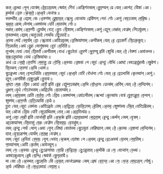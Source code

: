 

  
कत्।इ॒त्था।नॄन्।पात्र॑म्।दे॒व॒ऽय॒ताम्।श्रव॑त्।गिरः॑।अङ्गि॑रसाम्।तु॒र॒ण्यन्।प्र।यत्।आन॑ट्।विशः॑।आ।ह॒र्म्यस॑।उ॒रु।क्रं॒स॒ते॒।अ॒ध्व॒रे।यज॑त्रः॥  
स्तम्भी॑त्।ह॒।द्याम्।सः।ध॒रुण॑म्।प्रु॒षा॒य॒त्।ऋ॒भुः।वाजा॑य।द्रवि॑णन्।नरः॑।गोः।अनु॑।स्व॒ऽजाम्।म॒हि॒षः।च॒क्ष॒त॒।व्राम्।मेना॑म्।अश्व॑स्य।परि॑।मा॒तर॑म्।गोः॥  
नक्ष॑त्।हव॑म्।अ॒रु॒णीः।पू॒र्व्यम्।राट्।तु॒रः।वि॒शाम्।अङ्गि॑रसाम्।अनु॑।द्यून्।तक्ष॑त्।वज्र॑म्।निऽयु॑तम्।त॒स्तम्भ॑त्।द्याम्।चतुः॑ऽपदे।नर्या॑य।द्वि॒ऽपादे॑॥  
अ॒स्य।मदे॑।स्व॒र्य॑म्।दाः॒।ऋ॒ताय॑।अपि॑ऽवृतम्।उ॒स्रिया॑णाम्।अनी॑कम्।यत्।ह॒।प्र॒ऽसर्गे॑।त्रि॒ऽक॒कुप्।नि॒ऽवर्त॑त्।अप॑।द्रुहः॑।मानु॑षस्य।दुरः॑।व॒रिति॑॥  
तुभ्य॑म्।पयः॑।यत्।पि॒तरौ॑।अनी॑ताम्।राधः॑।सु॒ऽरेतः॑।तु॒रणे॑।भु॒र॒ण्यू इति॑।शुचि॑।यत्।ते॒।रेक्णः॑।अय॑जन्त।स॒बः॒ऽदुघा॑याः।पयः॑।उ॒स्रिया॑याः॥  
अध॑।प्र।ज॒ज्ञे॒।त॒रणिः॑।म॒म॒त्तु॒।प्र।रो॒चि॒।अ॒स्याः।उ॒षसः॑।न।सूरः॑।इन्दुः॑।येभिः॑।आष्ट॑।स्वऽइदु॑हव्यैः।स्रु॒वेण॑।सि॒ञ्चन्।ज॒रणा॑।अ॒भि।धाम॑॥  
सु॒ऽइ॒ध्मा।यत्।व॒नऽधि॑तिः।अ॒प॒स्यात्।सूरः॑।अ॒ध्व॒रे।परि॑।रोध॑ना।गोः।यत्।ह॒।प्र॒ऽभासि॑।कृत्व्या॑न्।अनु॑।द्यून्।अन॑र्विशे।प॒शु॒ऽइषे॑।तु॒राय॑॥  
अ॒ष्टा।म॒हः।दि॒वः।आदः॑।हरी॒ इति॑।इ॒ह।द्यु॑म्न॒ऽसह॑म्।अ॒भि।यो॒धा॒नः।उत्स॑म्।हरि॑म्।यत्।ते॒।म॒न्दिन॑म्।धु॒क्षन्।वृ॒धे।गोऽर॑भसम्।अद्रि॑ऽभिः।वा॒ताप्य॑म्॥  
त्वम्।आ॒य॒सम्।प्रति॑।व॒र्त॒यः॒।गोः।दि॒वः।अश्मा॑नम्।उप॑ऽनीतम्।ऋभ्वा॑।कुत्सा॑य।यत्र॑।पु॒रु॒ऽहू॒त॒।व॒न्वन्।शुष्ण॑म्।अ॒न॒न्तैः।प॒रि॒ऽयासि॑।व॒धैः॥  
पु॒रा।यत्।सूरः॑।तम॑सः।अपि॑ऽइतेः।तम्।अ॒द्रि॒ऽवः॒।फ॒लि॒ऽगम्।हे॒तिम्।अ॒स्य॒।शुष्ण॑स्य।चि॒त्।परि॑ऽहितम्।यत्।ओजः॑।दि॒वः।परि॑।सुऽग्र॑थितम्।तत्।आ।अ॒द॒रित्य॑दः॥  
अनु॑।त्वा॒।म॒ही इति॑।पाज॑सी॒ इति॑।अ॒च॒क्रे इति॑।द्यावा॒क्षामा॑।म॒द॒ता॒म्।इ॒न्द्र॒।कर्म॑न्।त्वम्।वृ॒त्रम्।आ॒ऽशया॑नम्।सि॒रासु॑।म॒हः।वज्रे॑ण।सि॒स्व॒पः॒।व॒राहु॑म्॥  
त्वम्।इ॒न्द्र॒।नर्यः॑।यान्।अवः॑।नॄन्।तिष्ठ॑।वात॑स्य।सु॒ऽयुतः॑।वहि॑ष्ठान्।यम्।ते॒।का॒व्यः।उ॒शना॑।म॒न्दिन॑म्।दात्।वृ॒त्र॒ऽहन॑म्।पार्य॑म्।त॒त॒क्ष॒।वज्र॑म्॥  
त्वम्।सूरः॑।ह॒रितः॑।र॒म॒यः॒।नॄन्।भर॑त्।च॒क्रम्।एत॑शः।न।अ॒यम्।इ॒न्द्र॒।प्र॒ऽअस्य॑।पा॒रम्।न॒व॒तिम्।ना॒व्या॑नाम्।अपि॑।क॒र्तम्।अय॑ज्यून्॥  
त्वम्।नः॒।अ॒स्याः।इ॒न्द्र॒।दुः॒ऽहना॑याः।पा॒हि।व॒ज्रि॒ऽवः॒।दुः॒ऽइ॒तात्।अ॒भीके॑।प्र।नः॒।वाजा॑न्।र॒थ्यः॑।अश्व॑ऽबुध्यान्।इ॒षे।य॒न्धि॒।श्रव॑से।सू॒नृता॑यै॥  
मा।सा।ते॒।अ॒स्मत्।सु॒ऽम॒तिः।वि।द॒स॒त्।वाज॑ऽप्रमहः।सम्।इषः॑।व॒र॒न्त॒।आ।नः॒।भ॒ज॒।म॒घ॒ऽव॒न्।गोषु॑।अ॒र्यः।मंहि॑ष्ठाः।ते॒।स॒ध॒ऽमादः॑।स्या॒म॒॥  
